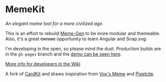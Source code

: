 # MemeKit

*An elegant meme tool for a more civilized age.*

This is an effort to rebuild [Meme-Gen](https://github.com/vancetran/meme-gen) to be more modular and themeable. Also, it's a great ~~excuse~~ opportunity to learn Angular and Snap.svg.

I'm developing in the open, so please mind the dust. Production builds are in the `gh-pages` branch and the [demo can be seen here](http://vancetran.github.io/memekit).

[More info for developers in the Wiki](https://github.com/vancetran/memekit/wiki)

A fork of [CardKit](https://github.com/times/cardkit) and draws inspiration from [Vox's Meme](https://github.com/voxmedia/meme) and [Pixelcite](https://github.com/onyxfish/pixelcite).
